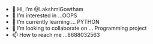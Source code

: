 - 👋 Hi, I’m @LakshmiGowtham
- 👀 I’m interested in ...OOPS
- 🌱 I’m currently learning ... PYTHON
- 💞️ I’m looking to collaborate on ... Programming project
- 📫 How to reach me ...8688032563

<!---
LakshmiGowtham/LakshmiGowtham is a ✨ special ✨ repository because its `README.md` (this file) appears on your GitHub profile.
You can click the Preview link to take a look at your changes.
--->
